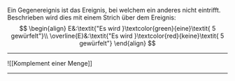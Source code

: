 Ein Gegenereignis ist das Ereignis, bei welchem ein anderes nicht eintrifft. Beschrieben wird dies mit einem Strich über dem Ereignis:
$$
\begin{align}
	E&:\textit{"Es wird }\textcolor{green}{eine}\textit{ 5 gewürfelt"}\\
	\overline{E}&:\textit{"Es wird }\textcolor{red}{keine}\textit{ 5 gewürfelt"}
\end{align}
$$

---
![[Komplement einer Menge]]

---